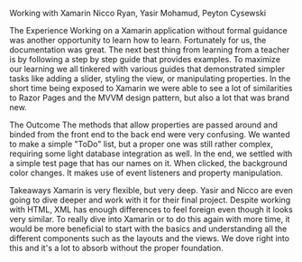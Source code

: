 Working with Xamarin
Nicco Ryan, Yasir Mohamud, Peyton Cysewski

The Experience
Working on a Xamarin application without formal guidance was another opportunity to learn how to learn. Fortunately for us, the documentation was great. The  next best thing from learning from a teacher is by following a step by step guide that provides examples. To maximize our learning we all tinkered with various guides that demonstrated simpler tasks like adding a slider, styling the view, or manipulating properties. In the short time being exposed to Xamarin we were able to see a lot of similarities to Razor Pages and the MVVM design pattern, but also a lot that was brand new.

The Outcome
The methods that allow properties are passed around and binded from the front end to the back end were very confusing. We wanted to make a simple "ToDo" list, but a proper one was still rather complex, requiring some light database integration as well. In the end, we settled with a simple test page that has our names on it. When clicked, the background color changes. It makes use of event listeners and property manipulation.

Takeaways
Xamarin is very flexible, but very deep. Yasir and Nicco are even going to dive deeper and work with it for their final project. Despite working with HTML, XML has enough differences to feel foreign even though it looks very similar. To really dive into Xamarin or to do this again with more time, it would be more beneficial to start with the basics and understanding all the different components such as the layouts and the views. We dove right into this and it's a lot to absorb without the proper foundation.
